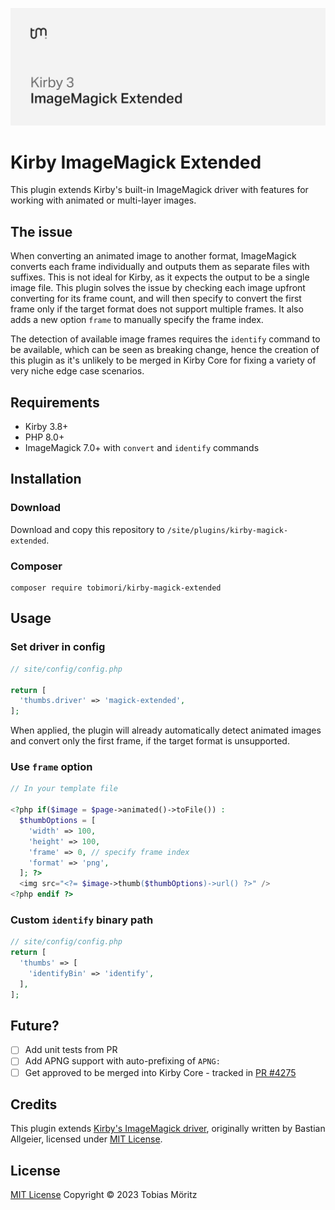 ![Kirby ImageMagick Extended Banner](./.github/banner.png)

# Kirby ImageMagick Extended

This plugin extends Kirby's built-in ImageMagick driver with features for working with animated or multi-layer images.

## The issue

When converting an animated image to another format, ImageMagick converts each frame individually and outputs them as separate files with suffixes. This is not ideal for Kirby, as it expects the output to be a single image file. This plugin solves the issue by checking each image upfront converting for its frame count, and will then specify to convert the first frame only if the target format does not support multiple frames. It also adds a new option `frame` to manually specify the frame index.

The detection of available image frames requires the `identify` command to be available, which can be seen as breaking change, hence the creation of this plugin as it's unlikely to be merged in Kirby Core for fixing a variety of very niche edge case scenarios.

## Requirements

- Kirby 3.8+
- PHP 8.0+
- ImageMagick 7.0+ with `convert` and `identify` commands

## Installation

### Download

Download and copy this repository to `/site/plugins/kirby-magick-extended`.

### Composer

```
composer require tobimori/kirby-magick-extended
```

## Usage

### Set driver in config

```php
// site/config/config.php

return [
  'thumbs.driver' => 'magick-extended',
];
```

When applied, the plugin will already automatically detect animated images and convert only the first frame, if the target format is unsupported.

### Use `frame` option

```php
// In your template file

<?php if($image = $page->animated()->toFile()) :
  $thumbOptions = [
    'width' => 100,
    'height' => 100,
    'frame' => 0, // specify frame index
    'format' => 'png',
  ]; ?>
  <img src="<?= $image->thumb($thumbOptions)->url() ?>" />
<?php endif ?>
```

### Custom `identify` binary path

```php
// site/config/config.php
return [
  'thumbs' => [
    'identifyBin' => 'identify',
  ],
];
```

## Future?

- [ ] Add unit tests from PR
- [ ] Add APNG support with auto-prefixing of `APNG:`
- [ ] Get approved to be merged into Kirby Core - tracked in [PR #4275](https://github.com/getkirby/kirby/pull/4275)

## Credits

This plugin extends [Kirby's ImageMagick driver](https://github.com/getkirby/kirby/blob/develop/src/Image/Darkroom/ImageMagick.php), originally written by Bastian Allgeier, licensed under [MIT License](https://opensource.org/licenses/MIT).

## License

[MIT License](./LICENSE)
Copyright © 2023 Tobias Möritz
